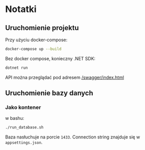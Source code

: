 # Notatki

## Uruchomienie projektu

Przy użyciu docker-compose:
```bash
docker-compose up --build
```

Bez docker compose, konieczny .NET SDK:
```bash
dotnet run
```

API można przeglądać pod adresem [/swagger/index.html](https://localhost:5001/swagger/index.html)

## Uruchomienie bazy danych

### Jako kontener
w bashu:

```bash
./run_database.sh
```

Baza nasłuchuje na porcie `1433`. Connection string znajduje się w `appsettings.json`.
